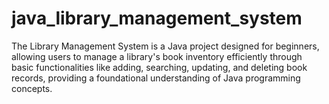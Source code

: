 # java_library_management_system
The Library Management System is a Java project designed for beginners, allowing users to manage a library's book inventory efficiently through basic functionalities like adding, searching, updating, and deleting book records, providing a foundational understanding of Java programming concepts.
